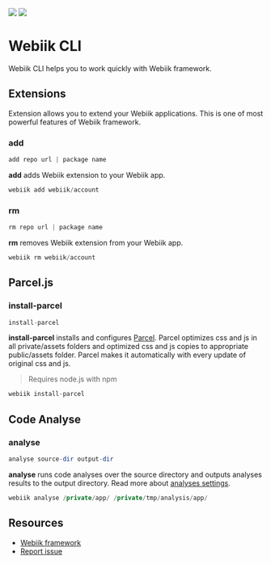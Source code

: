 <p align="left">
<img src="https://img.shields.io/packagist/l/webiik/webiik.svg"/>
<img src="https://img.shields.io/badge/dependencies-0-brightgreen.svg"/>
</p>

Webiik CLI
==========
Webiik CLI helps you to work quickly with Webiik framework.

Extensions
----------
Extension allows you to extend your Webiik applications. This is one of most powerful features of Webiik framework. 
### add
```php
add repo url | package name
```
**add** adds Webiik extension to your Webiik app.
```php
webiik add webiik/account
```

### rm
```php
rm repo url | package name
```
**rm** removes Webiik extension from your Webiik app.
```php
webiik rm webiik/account
```

Parcel.js
---------
### install-parcel
```php
install-parcel
```
**install-parcel** installs and configures [Parcel](https://parceljs.org). Parcel optimizes css and js in all private/assets folders and optimized css and js copies to appropriate public/assets folder. Parcel makes it automatically with every update of original css and js.
> Requires node.js with npm
```php
webiik install-parcel
```

Code Analyse
------------
### analyse
```php
analyse source-dir output-dir
```
**analyse** runs code analyses over the source directory and outputs analyses results to the output directory. Read more about [analyses settings](../Analyse/README.md).
```php
webiik analyse /private/app/ /private/tmp/analysis/app/
```


Resources
---------
* [Webiik framework][1]
* [Report issue][2]

[1]: https://github.com/webiik/webiik
[2]: https://github.com/webiik/components/issues